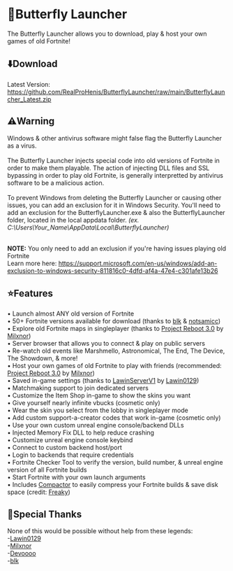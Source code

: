 # 🦋Butterfly Launcher
The Butterfly Launcher allows you to download, play & host your own games of old Fortnite!

## ⬇️Download
Latest Version: https://github.com/RealProHenis/ButterflyLauncher/raw/main/ButterflyLauncher_Latest.zip<br>

## ⚠️Warning
Windows & other antivirus software might false flag the Butterfly Launcher as a virus.<br><br>
The Butterfly Launcher injects special code into old versions of Fortnite in order to make them playable. The action of injecting DLL files and SSL bypassing in order to play old Fortnite, is generally interpretted by antivirus software to be a malicious action.<br><br>
To prevent Windows from deleting the Butterfly Launcher or causing other issues, you can add an exclusion for it in Windows Security. You'll need to add an exclusion for the ButterflyLauncher.exe & also the ButterflyLauncher folder, located in the local appdata folder. *(ex. C:\Users\Your_Name\AppData\Local\ButterflyLauncher)* <br><br>

**NOTE:** You only need to add an exclusion if you're having issues playing old Fortnite <br>
Learn more here: https://support.microsoft.com/en-us/windows/add-an-exclusion-to-windows-security-811816c0-4dfd-af4a-47e4-c301afe13b26<br>

## ⭐Features
• Launch almost ANY old version of Fortnite<br>
• 50+ Fortnite versions available for download (thanks to [blk](https://github.com/simplyblk/Fortnitebuilds) & [notsamicc](https://github.com/notsamicc/Fortnite-Builds))<br>
• Explore old Fortnite maps in singleplayer (thanks to [Project Reboot 3.0](https://github.com/Milxnor/Project-Reboot-3.0) by [Milxnor](https://github.com/Milxnor))<br>
• Server browser that allows you to connect & play on public servers<br>
• Re-watch old events like Marshmello, Astronomical, The End, The Device, The Showdown, & more!<br>
• Host your own games of old Fortnite to play with friends (recommended: [Project Reboot 3.0](https://github.com/Milxnor/Project-Reboot-3.0) by [Milxnor](https://github.com/Milxnor))<br>
• Saved in-game settings (thanks to [LawinServerV1](https://github.com/Lawin0129/LawinServer) by [Lawin0129](https://github.com/Lawin0129))<br>
• Matchmaking support to join dedicated servers<br>
• Customize the Item Shop in-game to show the skins you want<br>
• Give yourself nearly infinite vbucks (cosmetic only)<br>
• Wear the skin you select from the lobby in singleplayer mode<br>
• Add custom support-a-creator codes that work in-game (cosmetic only)<br>
• Use your own custom unreal engine console/backend DLLs<br>
• Injected Memory Fix DLL to help reduce crashing<br>
• Customize unreal engine console keybind<br>
• Connect to custom backend host/port<br>
• Login to backends that require credentials<br>
• Fortnite Checker Tool to verify the version, build number, & unreal engine version of all Fortnite builds<br>
• Start Fortnite with your own launch arguments<br>
• Includes [Compactor](https://github.com/Freaky/Compactor) to easily compress your Fortnite builds & save disk space (credit: [Freaky](https://github.com/Freaky))<br>

## 💙Special Thanks
None of this would be possible without help from these legends:<br>
-[Lawin0129](https://github.com/Lawin0129)<br>
-[Milxnor](https://github.com/milxnor)<br>
-[Devoooo](https://github.com/projectlunafn)<br>
-[blk](https://github.com/simplyblk)<br>
